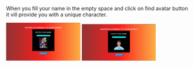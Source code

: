 When you fill your name in the empty space and click on find avatar button it vill provide you with a unique character.  


<img src="pictures/Screenshot%20(25).png" width="40%">
<img src="pictures/Screenshot%20(26).png" width="40%">